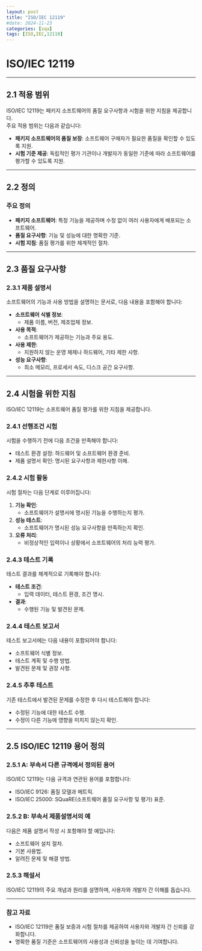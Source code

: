 ```yaml
---
layout: post
title: "ISO/IEC 12119"
#date: 2024-11-23
categories: [sqa]
tags: [ISO,IEC,12119]
---
```


# ISO/IEC 12119

---

## 2.1 적용 범위
ISO/IEC 12119는 패키지 소프트웨어의 품질 요구사항과 시험을 위한 지침을 제공합니다.  
주요 적용 범위는 다음과 같습니다:

- **패키지 소프트웨어의 품질 보장**: 소프트웨어 구매자가 필요한 품질을 확인할 수 있도록 지원.
- **시험 기준 제공**: 독립적인 평가 기관이나 개발자가 동일한 기준에 따라 소프트웨어를 평가할 수 있도록 지원.

---

## 2.2 정의
### 주요 정의
- **패키지 소프트웨어**: 특정 기능을 제공하며 수정 없이 여러 사용자에게 배포되는 소프트웨어.
- **품질 요구사항**: 기능 및 성능에 대한 명확한 기준.
- **시험 지침**: 품질 평가를 위한 체계적인 절차.

---

## 2.3 품질 요구사항
### 2.3.1 제품 설명서
소프트웨어의 기능과 사용 방법을 설명하는 문서로, 다음 내용을 포함해야 합니다:

- **소프트웨어 식별 정보**:
  - 제품 이름, 버전, 제조업체 정보.
- **사용 목적**:
  - 소프트웨어가 제공하는 기능과 주요 용도.
- **사용 제한**:
  - 지원하지 않는 운영 체제나 하드웨어, 기타 제한 사항.
- **성능 요구사항**:
  - 최소 메모리, 프로세서 속도, 디스크 공간 요구사항.

---

## 2.4 시험을 위한 지침
ISO/IEC 12119는 소프트웨어 품질 평가를 위한 지침을 제공합니다.

### 2.4.1 선행조건 시험
시험을 수행하기 전에 다음 조건을 만족해야 합니다:
- 테스트 환경 설정: 하드웨어 및 소프트웨어 환경 준비.
- 제품 설명서 확인: 명시된 요구사항과 제한사항 이해.

### 2.4.2 시험 활동
시험 절차는 다음 단계로 이루어집니다:
1. **기능 확인**:
   - 소프트웨어가 설명서에 명시된 기능을 수행하는지 평가.
2. **성능 테스트**:
   - 소프트웨어가 명시된 성능 요구사항을 만족하는지 확인.
3. **오류 처리**:
   - 비정상적인 입력이나 상황에서 소프트웨어의 처리 능력 평가.

### 2.4.3 테스트 기록
테스트 결과를 체계적으로 기록해야 합니다:
- **테스트 조건**:
  - 입력 데이터, 테스트 환경, 조건 명시.
- **결과**:
  - 수행된 기능 및 발견된 문제.

### 2.4.4 테스트 보고서
테스트 보고서에는 다음 내용이 포함되어야 합니다:
- 소프트웨어 식별 정보.
- 테스트 계획 및 수행 방법.
- 발견된 문제 및 권장 사항.

### 2.4.5 추후 테스트
기존 테스트에서 발견된 문제를 수정한 후 다시 테스트해야 합니다:
- 수정된 기능에 대한 테스트 수행.
- 수정이 다른 기능에 영향을 미치지 않는지 확인.

---

## 2.5 ISO/IEC 12119 용어 정의
### 2.5.1 A: 부속서 다른 규격에서 정의된 용어
ISO/IEC 12119는 다음 규격과 연관된 용어를 포함합니다:
- ISO/IEC 9126: 품질 모델과 메트릭.
- ISO/IEC 25000: SQuaRE(소프트웨어 품질 요구사항 및 평가) 표준.

### 2.5.2 B: 부속서 제품설명서의 예
다음은 제품 설명서 작성 시 포함해야 할 예입니다:
- 소프트웨어 설치 절차.
- 기본 사용법.
- 알려진 문제 및 해결 방법.

### 2.5.3 해설서
ISO/IEC 12119의 주요 개념과 원리를 설명하며, 사용자와 개발자 간 이해를 돕습니다.

---

### 참고 자료
- ISO/IEC 12119은 품질 보증과 시험 절차를 제공하여 사용자와 개발자 간 신뢰를 강화합니다.
- 명확한 품질 기준은 소프트웨어의 사용성과 신뢰성을 높이는 데 기여합니다.
